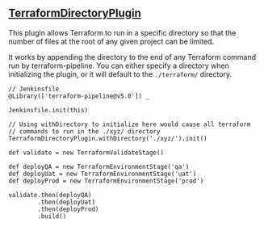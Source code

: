 ## [TerraformDirectoryPlugin](../src/TerraformDirectoryPlugin.groovy)

This plugin allows Terraform to run in a specific directory so that the number of files at the root of any given project can be limited.

It works by appending the directory to the end of any Terraform command run by terraform-pipeline. You can either specify a directory when initializing the plugin, or it will default to the `./terraform/` directory.

```
// Jenkinsfile
@Library(['terraform-pipeline@v5.0']) _

Jenkinsfile.init(this)

// Using withDirectory to initialize here would cause all terraform
// commands to run in the ./xyz/ directory
TerraformDirectoryPlugin.withDirectory('./xyz/').init()

def validate = new TerraformValidateStage()

def deployQA = new TerraformEnvironmentStage('qa')
def deployUat = new TerraformEnvironmentStage('uat')
def deployProd = new TerraformEnvironmentStage('prod')

validate.then(deployQA)
        .then(deployUat)
        .then(deployProd)
        .build()
```
